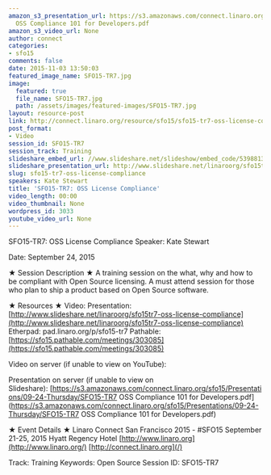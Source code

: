 ```yaml
---
amazon_s3_presentation_url: https://s3.amazonaws.com/connect.linaro.org/sfo15/Presentations/09-24-Thursday/SFO15-TR7
  OSS Compliance 101 for Developers.pdf
amazon_s3_video_url: None
author: connect
categories:
- sfo15
comments: false
date: 2015-11-03 13:50:03
featured_image_name: SFO15-TR7.jpg
image:
  featured: true
  file_name: SFO15-TR7.jpg
  path: /assets/images/featured-images/SFO15-TR7.jpg
layout: resource-post
link: http://connect.linaro.org/resource/sfo15/sfo15-tr7-oss-license-compliance/
post_format:
- Video
session_id: SFO15-TR7
session_track: Training
slideshare_embed_url: //www.slideshare.net/slideshow/embed_code/53988135
slideshare_presentation_url: http://www.slideshare.net/linaroorg/sfo15tr7-oss-license-compliance
slug: sfo15-tr7-oss-license-compliance
speakers: Kate Stewart
title: 'SFO15-TR7: OSS License Compliance'
video_length: 00:00
video_thumbnail: None
wordpress_id: 3033
youtube_video_url: None
---
```


SFO15-TR7: OSS License Compliance
Speaker: Kate Stewart

Date: September 24, 2015

★ Session Description ★
A training session on the what, why and how to be compliant with Open Source licensing. A must attend session for those who plan to ship a product based on Open Source software.

★ Resources ★
Video:
Presentation: [http://www.slideshare.net/linaroorg/sfo15tr7-oss-license-compliance](http://www.slideshare.net/linaroorg/sfo15tr7-oss-license-compliance)
Etherpad: pad.linaro.org/p/sfo15-tr7
Pathable: [https://sfo15.pathable.com/meetings/303085](https://sfo15.pathable.com/meetings/303085)

Video on server (if unable to view on YouTube):

Presentation on server (if unable to view on Slideshare): [https://s3.amazonaws.com/connect.linaro.org/sfo15/Presentations/09-24-Thursday/SFO15-TR7 OSS Compliance 101 for Developers.pdf](https://s3.amazonaws.com/connect.linaro.org/sfo15/Presentations/09-24-Thursday/SFO15-TR7 OSS Compliance 101 for Developers.pdf)

★ Event Details ★
Linaro Connect San Francisco 2015 - #SFO15
September 21-25, 2015
Hyatt Regency Hotel
[http://www.linaro.org](http://www.linaro.org/)
[http://connect.linaro.org](/)



Track: Training
Keywords: Open Source
Session ID: SFO15-TR7
